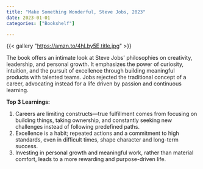 ```yaml
---
title: "Make Something Wonderful, Steve Jobs, 2023"
date: 2023-01-01
categories: ["Bookshelf"]

---
```


{{< gallery "https://amzn.to/4hLby5E,title.jpg" >}}

The book offers an intimate look at Steve Jobs' philosophies on creativity, leadership, and personal growth. It emphasizes the power of curiosity, intuition, and the pursuit of excellence through building meaningful products with talented teams. Jobs rejected the traditional concept of a career, advocating instead for a life driven by passion and continuous learning.

**Top 3 Learnings:**

1. Careers are limiting constructs—true fulfillment comes from focusing on building things, taking ownership, and constantly seeking new challenges instead of following predefined paths.
2. Excellence is a habit; repeated actions and a commitment to high standards, even in difficult times, shape character and long-term success.
3. Investing in personal growth and meaningful work, rather than material comfort, leads to a more rewarding and purpose-driven life.
